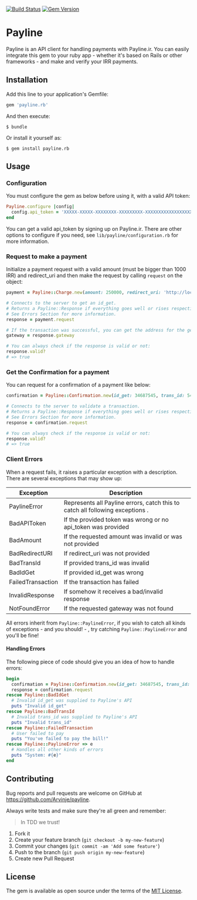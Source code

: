 [![Build Status](https://travis-ci.org/Arvinje/payline.rb.svg?branch=v0.1.0)](https://travis-ci.org/Arvinje/payline.rb)
[![Gem Version](https://badge.fury.io/rb/payline.rb.svg)](http://badge.fury.io/rb/payline.rb)
# Payline

Payline is an API client for handling payments with Payline.ir. You can easily integrate this gem to your ruby app - whether it's based on Rails or other frameworks - and make and verify your IRR payments.

## Installation

Add this line to your application's Gemfile:

```ruby
gem 'payline.rb'
```

And then execute:

    $ bundle

Or install it yourself as:

    $ gem install payline.rb

## Usage

### Configuration

You must configure the gem as below before using it, with a valid API token:
```ruby
Payline.configure |config|
  config.api_token = 'XXXXX-XXXXX-XXXXXXXX-XXXXXXXXX-XXXXXXXXXXXXXXXXXXXXX'
end
```
You can get a valid api_token by signing up on Payline.ir.
There are other options to configure if you need, see `lib/payline/configuration.rb` for more information.

### Request to make a payment

Initialize a payment request with a valid amount (must be bigger than 1000 IRR) and redirect_uri and then make the request by calling `request` on the object:

```ruby
payment = Payline::Charge.new(amount: 250000, redirect_uri: 'http://localhost:3000/payment')

# Connects to the server to get an id_get.
# Returns a Payline::Response if everything goes well or rises respective error for the situation.
# See Errors Section for more information.
response = payment.request

# If the transaction was successful, you can get the address for the generated gateway:
gateway = response.gateway

# You can always check if the response is valid or not:
response.valid?
# => true
```

### Get the Confirmation for a payment

You can request for a confirmation of a payment like below:

```ruby
confirmation = Payline::Confirmation.new(id_get: 34687545, trans_id: 5463466)

# Connects to the server to validate a transaction.
# Returns a Payline::Response if everything goes well or rises respective error for the situation.
# See Errors Section for more information.
response = confirmation.request

# You can always check if the response is valid or not:
response.valid?
# => true
```

### Client Errors

When a request fails, it raises a particular exception with a description.
There are several exceptions that may show up:

| Exception | Description |
| --------- | ----------- |
| PaylineError | Represents all Payline errors, catch this to catch all following exceptions . |
| BadAPIToken | If the provided token was wrong or no api_token was provided |
| BadAmount | If the requested amount was invalid or was not provided |
| BadRedirectURI | If redirect_uri was not provided |
| BadTransId | If provided trans_id was invalid |
| BadIdGet | If provided id_get was wrong |
| FailedTransaction |  If the transaction has failed |
| InvalidResponse | If somehow it receives a bad/invalid response |
| NotFoundError | If the requested gateway was not found |

All errors inherit from ```Payline::PaylineError```, if you wish to catch all kinds of exceptions - and you should! - , try catching ```Payline::PaylineError``` and you'll be fine!

#### Handling Errors

The following piece of code should give you an idea of how to handle errors:

```ruby
begin
  confirmation = Payline::Confirmation.new(id_get: 34687545, trans_id: 5463466)
  response = confirmation.request
rescue Payline::BadIdGet
  # Invalid id_get was supplied to Payline's API
  puts "Invalid id_get"
rescue Payline::BadTransId
  # Invalid trans_id was supplied to Payline's API
  puts "Invalid trans_id"
rescue Payline::FailedTransaction
  # User failed to pay
  puts "You've failed to pay the bill!"
rescue Payline::PaylineError => e
  # Handles all other kinds of errors
  puts "System: #{e}"
end
```

## Contributing

Bug reports and pull requests are welcome on GitHub at https://github.com/Arvinje/payline.

Always write tests and make sure they're all green and remember:
> In TDD we trust!

1. Fork it
2. Create your feature branch (`git checkout -b my-new-feature`)
3. Commit your changes (`git commit -am 'Add some feature'`)
4. Push to the branch (`git push origin my-new-feature`)
5. Create new Pull Request

## License

The gem is available as open source under the terms of the [MIT License](http://opensource.org/licenses/MIT).
